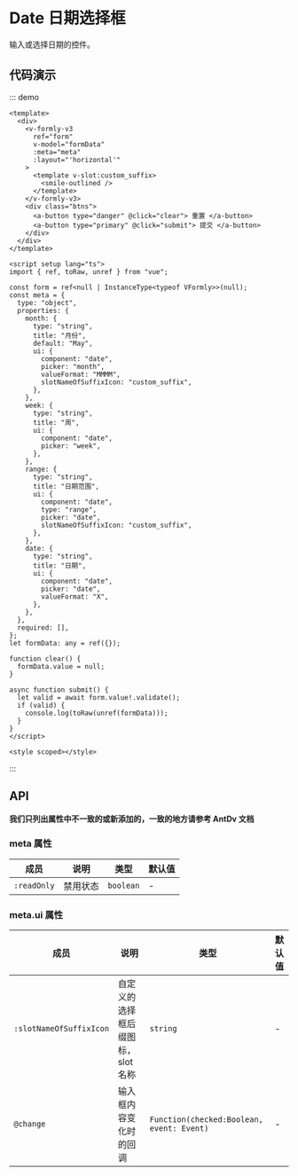 # Date 日期选择框

输入或选择日期的控件。

## 代码演示

::: demo

```vue
<template>
  <div>
    <v-formly-v3
      ref="form"
      v-model="formData"
      :meta="meta"
      :layout="'horizontal'"
    >
      <template v-slot:custom_suffix>
        <smile-outlined />
      </template>
    </v-formly-v3>
    <div class="btns">
      <a-button type="danger" @click="clear"> 重置 </a-button>
      <a-button type="primary" @click="submit"> 提交 </a-button>
    </div>
  </div>
</template>

<script setup lang="ts">
import { ref, toRaw, unref } from "vue";

const form = ref<null | InstanceType<typeof VFormly>>(null);
const meta = {
  type: "object",
  properties: {
    month: {
      type: "string",
      title: "月份",
      default: "May",
      ui: {
        component: "date",
        picker: "month",
        valueFormat: "MMMM",
        slotNameOfSuffixIcon: "custom_suffix",
      },
    },
    week: {
      type: "string",
      title: "周",
      ui: {
        component: "date",
        picker: "week",
      },
    },
    range: {
      type: "string",
      title: "日期范围",
      ui: {
        component: "date",
        type: "range",
        picker: "date",
        slotNameOfSuffixIcon: "custom_suffix",
      },
    },
    date: {
      type: "string",
      title: "日期",
      ui: {
        component: "date",
        picker: "date",
        valueFormat: "X",
      },
    },
  },
  required: [],
};
let formData: any = ref({});

function clear() {
  formData.value = null;
}

async function submit() {
  let valid = await form.value!.validate();
  if (valid) {
    console.log(toRaw(unref(formData)));
  }
}
</script>

<style scoped></style>
```

:::

## API

**我们只列出属性中不一致的或新添加的，一致的地方请参考 AntDv 文档**

### meta 属性

| 成员        | 说明     | 类型      | 默认值 |
| ----------- | -------- | --------- | ------ |
| `:readOnly` | 禁用状态 | `boolean` | -      |

### meta.ui 属性

| 成员                    | 说明                              | 类型                                      | 默认值 |
| ----------------------- | --------------------------------- | ----------------------------------------- | ------ |
| `:slotNameOfSuffixIcon` | 自定义的选择框后缀图标，slot 名称 | `string`                                  | -      |
| `@change`               | 输入框内容变化时的回调            | `Function(checked:Boolean, event: Event)` | -      |
